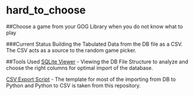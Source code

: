 # hard_to_choose
##Choose a game from your GOG Library when you do not know what to play

###Current Status
Building the Tabulated Data from the DB file as a CSV. The CSV acts as a 
source to the random game picker. 

##Tools Used
[SQLite Viewer](https://inloop.github.io/sqlite-viewer/) - Viewing the DB File
Structure to analyze and choose the right columns for optimal import of the 
database. 

[CSV Export Script](https://github.com/AB1908/GOG-Galaxy-Export-Script/) - The 
template for most of the importing from DB to Python and Python to CSV is taken
 from this repository.
